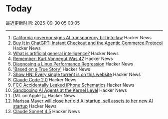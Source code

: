 # Today

最近更新时间: 2025-09-30 05:03:05

--- 
1. [California governor signs AI transparency bill into law](https://www.gov.ca.gov/2025/09/29/governor-newsom-signs-sb-53-advancing-californias-world-leading-artificial-intelligence-industry/) Hacker News
2. [Buy It in ChatGPT: Instant Checkout and the Agentic Commerce Protocol](https://openai.com/index/buy-it-in-chatgpt/) Hacker News
3. [What is artificial general intelligence?](https://arxiv.org/abs/2503.23923) Hacker News
4. [Remember: Kurt Vonnegut Was 47](https://www.joanwestenberg.com/p/remember-kurt-vonnegut-was-47) Hacker News
5. [Diagnosing a Linux Performance Regression](https://automattic.com/2024/03/14/systems-report-linux-performance-regression/) Hacker News
6. ['Based on a True Story'](https://informationisbeautiful.net/visualizations/based-on-a-true-true-story/) Hacker News
7. [Show HN: Every single torrent is on this website](https://infohash.lol/) Hacker News
8. [Claude Code 2.0](https://www.npmjs.com/package/@anthropic-ai/claude-code) Hacker News
9. [FCC Accidentally Leaked iPhone Schematics](https://www.engadget.com/big-tech/fcc-accidentally-leaked-iphone-schematics-potentially-giving-rivals-a-peek-at-company-secrets-154551807.html) Hacker News
10. [Sandboxing AI Agents at the Kernel Level](https://www.greptile.com/blog/sandboxing-agents-at-the-kernel-level) Hacker News
11. [ML on Apple ][+](https://mdcramer.github.io/apple-2-blog/k-means/) Hacker News
12. [Marissa Mayer will close her old AI startup, sell assets to her new AI startup](https://techcrunch.com/2025/09/29/marissa-mayer-will-close-her-old-startup-sell-assets-to-her-new-startup/) Hacker News
13. [Claude Sonnet 4.5](https://www.anthropic.com/news/claude-sonnet-4-5) Hacker News
